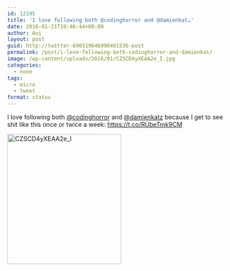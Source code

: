 ```yaml
---
id: 12195
title: 'I love following both @codinghorror and @damienkat…'
date: 2016-01-21T19:46:44+00:00
author: Avi
layout: post
guid: http://twitter-690319646990401536-post
permalink: /post/i-love-following-both-codinghorror-and-damienkat/
image: /wp-content/uploads/2016/01/CZSCD4yXEAA2e_I.jpg
categories:
  - none
tags:
  - micro
  - tweet
format: status
---
```

I love following both [@codinghorror](http://twitter.com/codinghorror) and [@damienkatz](http://twitter.com/damienkatz) because I get to see shit like this once or twice a week: https://t.co/RUbeTmk9CM

<img width="262" height="300" src="http://aviflax.com/wp-content/uploads/2016/01/CZSCD4yXEAA2e_I-262x300.jpg" class="attachment-medium size-medium" alt="CZSCD4yXEAA2e_I" />